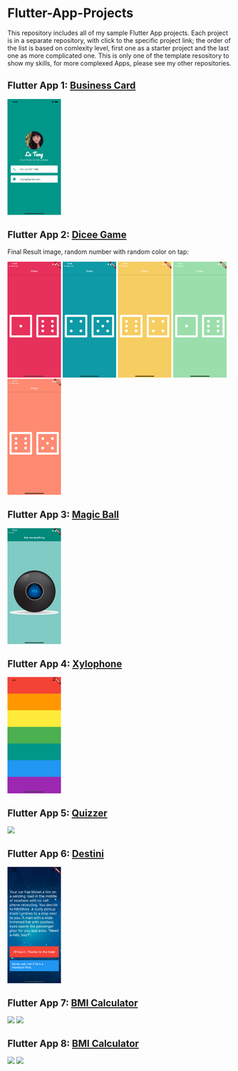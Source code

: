 # Flutter-App-Projects
This repository includes all of my sample Flutter App projects. Each project is in a separate repository, with click to the specific project link; the order of the list is based on comlexity level, first one as a starter project and the last one as more complicated one. This is only one of the template resository to show my skills, for more complexed Apps, please see my other repositories. 

## Flutter App 1: <a href="https://github.com/lutang123/business_card_flutter">Business Card</a>

<img src="BusinessCard_iOS.png" width="120"> 

## Flutter App 2: <a href="https://github.com/lutang123/dicee-game-flutter">Dicee Game</a>

Final Result image, random number with random color on tap:
<p float="left">
  <img src="screenshot1.png" width="120" />
  <img src="screenshot2.png" width="120" /> 
  <img src="screenshot3.png" width="120" />
  <img src="screenshot4.png" width="120" />
  <img src="screenshot5.png" width="120" />
</p>

## Flutter App 3: <a href="https://github.com/lutang123/magic-8-ball-flutter-v2">Magic Ball</a>

<img src="magic_ball.png" width="120"> 

## Flutter App 4: <a href="https://github.com/lutang123/xylophone-flutter">Xylophone</a>

<img src="xylophone.png" width="120">

## Flutter App 5: <a href="https://github.com/lutang123/quizzler-flutter">Quizzer</a>

<img src="quizzer.png" width="120">

## Flutter App 6: <a href="https://github.com/lutang123/destini-flutter">Destini</a>

<img src="destini.png" width="120">

## Flutter App 7: <a href="https://github.com/lutang123/bmi-calculator-flutter">BMI Calculator</a>

<p float="left">
  <img src="BMI1.png.png" width="120" />
  <img src="BMI2.png.png" width="120" /> 
</p>

## Flutter App 8: <a href="https://github.com/lutang123/bmi-calculator-flutter">BMI Calculator</a>

<p float="left">
  <img src="BMI1.png.png" width="120" />
  <img src="BMI2.png.png" width="120" /> 
</p>




